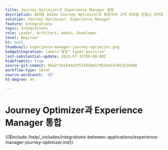 ```yaml
---
title: Journey Optimizer과 Experience Manager 통합
description: AEM을 Adobe Journey Optimizer과 통합하여 고객 여정을 만들고 관리합니다.
solution: Journey Optimizer, Experience Manager
feature: Integrations
topic: Integrations
role: Leader, Architect, Admin, Developer
level: Beginner
kt: null
thumbnail: experience-manager-journey-optimizer.png
badgeIntegration: label="통합" type="positive"
last-substantial-update: 2023-07-31T00:00:00Z
hidefromtoc: true
source-git-commit: 96a2f3d104443fb15056617952bdc476b253b9d6
workflow-type: tm+mt
source-wordcount: '25'
ht-degree: 4%

---
```



# Journey Optimizer과 Experience Manager 통합

{{$include /help/_includes/integrations-between-applications/experience-manager-journey-optimizer.md}}
